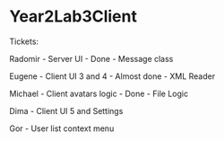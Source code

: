 # Year2Lab3Client
Tickets:

Radomir - Server UI - Done - Message class

Eugene - Client UI 3 and 4 - Almost done - XML Reader

Michael - Client avatars logic - Done - File Logic

Dima - Client UI 5 and Settings

Gor - User list context menu
